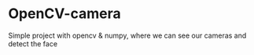 # OpenCV-camera
Simple project with opencv &amp; numpy, where we can see our cameras and detect the face
